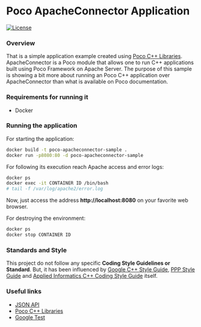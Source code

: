 # Poco ApacheConnector Application

[![License](https://img.shields.io/badge/License-Apache%202.0-blue.svg)](LICENSE.md)

### Overview 

That is a simple application example created using [Poco C++ Libraries](https://pocoproject.org). 
ApacheConnector is a Poco module that allows one to run C++ applications built using Poco Framework on Apache Server. 
The purpose of this sample is showing a bit more about running an Poco C++ application over ApacheConnector than what is available on Poco documentation.

### Requirements for running it

- Docker

### Running the application

For starting the application:

```bash
docker build -t poco-apacheconnector-sample .
docker run -p8080:80 -d poco-apacheconnector-sample 
```

For following its execution reach Apache access and error logs:

```bash
docker ps
docker exec -it CONTAINER ID /bin/bash
# tail -f /var/log/apache2/error.log
```

Now, just access the address **http://localhost:8080** on your favorite web browser. 

For destroying the environment:

```bash
docker ps
docker stop CONTAINER ID
```

### Standards and Style

This project do not follow any specific **Coding Style Guidelines or Standard**. But, it has been influenced by [Google C++ Style Guide](https://google.github.io/styleguide/cppguide.html), 
[PPP Style Guide](http://www.stroustrup.com/Programming/PPP-style-rev3.pdf) and [Applied Informatics C++ Coding Style Guide](https://www.appinf.com/download/CppCodingStyleGuide.pdf) itself.  

### Useful links

* [JSON API](http://jsonapi.org)
* [Poco C++ Libraries](https://pocoproject.org)
* [Google Test](https://github.com/google/googletest/blob/master/googletest/docs/Primer.md)
